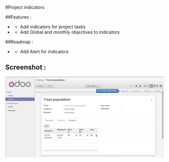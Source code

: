 #Project indicators

##Features :
* - Add indicators for project tasks
* - Add Global and monthly objectives to indicators

##Roadmap : 
* - Add Alert for indicators

## Screenshot :
![Screen1](/content/screen1.png)
